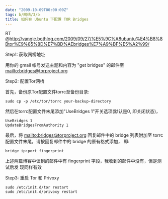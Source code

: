 ```yaml
---
date: "2009-10-09T00:00:00Z"
tags: b/网络/3/b
title: 如何在 Ubuntu 下配置 TOR Bridges
---
```


RT @<http://vangie.bothlog.com/2009/09/27/%E5%9C%A8ubuntu%E4%B8%8Btor%E9%85%8D%E7%BD%AEbridges%E7%A9%BF%E5%A2%99/>

Step1: 获取网桥地址

用你的 gmail 帐号发送主题和内容为 "get bridges" 的邮件至
[mailto:bridges@torproject.org](bridges@torproject.org)

Step2: 配置Tor网桥

首先，备份原Tor配置文件torrc至备份目录:

    sudo cp -p /etc/tor/torrc your-backup-directory

然后在torrc配置文件末尾添加"UseBridges 1"开关选项(默认是0, 即关闭状态)，

    UseBridges 1
    UpdateBridgesFromAuthority 1

最后，将 [mailto:bridges@torproject.org](bridges@torproject.org) 回复邮件中的
bridge 列表附加至 torrc 配置文件末尾，请按回复邮件中的 bridge 的原有格式添加，
即:

    bridge ip:port fingerprint

上述两篇博客中谈到的邮件中有 fingerprint 字段，我收到的邮件中没有，但是测试后发
现同样有效

Step3: 重启 Tor 和 Privoxy

    sudo /etc/init.d/tor restart
    sudo /etc/init.d/privoxy restart
